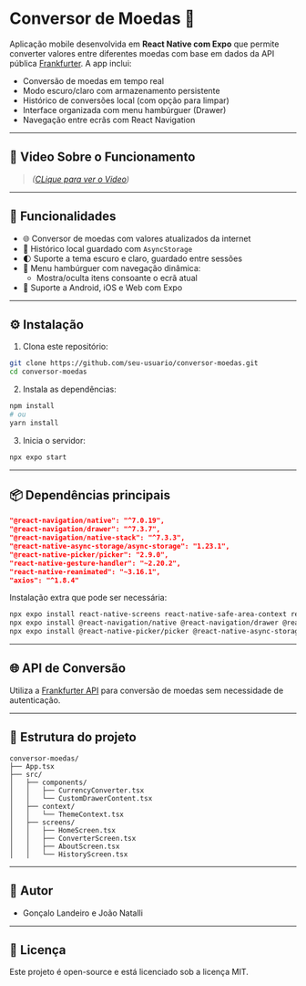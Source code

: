 # Conversor de Moedas 💱

Aplicação mobile desenvolvida em **React Native com Expo** que permite converter valores entre diferentes moedas com base em dados da API pública [Frankfurter](https://www.frankfurter.app/). A app inclui:

- Conversão de moedas em tempo real
- Modo escuro/claro com armazenamento persistente
- Histórico de conversões local (com opção para limpar)
- Interface organizada com menu hambúrguer (Drawer)
- Navegação entre ecrãs com React Navigation

---

## 📸 Video Sobre o Funcionamento

> _([CLique para ver o Video](https://youtube.com/shorts/uDKZ9ruxXww?feature=share))_

---

## 🚀 Funcionalidades

- 🌐 Conversor de moedas com valores atualizados da internet
- 📜 Histórico local guardado com `AsyncStorage`
- 🌓 Suporte a tema escuro e claro, guardado entre sessões
- 🍔 Menu hambúrguer com navegação dinâmica:
  - Mostra/oculta itens consoante o ecrã atual
- 📱 Suporte a Android, iOS e Web com Expo

---

## ⚙️ Instalação

1. Clona este repositório:

```bash
git clone https://github.com/seu-usuario/conversor-moedas.git
cd conversor-moedas
```

2. Instala as dependências:

```bash
npm install
# ou
yarn install
```

3. Inicia o servidor:

```bash
npx expo start
```

---

## 📦 Dependências principais

```json
"@react-navigation/native": "^7.0.19",
"@react-navigation/drawer": "^7.3.7",
"@react-navigation/native-stack": "^7.3.3",
"@react-native-async-storage/async-storage": "1.23.1",
"@react-native-picker/picker": "2.9.0",
"react-native-gesture-handler": "~2.20.2",
"react-native-reanimated": "~3.16.1",
"axios": "^1.8.4"
```

Instalação extra que pode ser necessária:

```bash
npx expo install react-native-screens react-native-safe-area-context react-native-gesture-handler react-native-reanimated
npx expo install @react-navigation/native @react-navigation/drawer @react-navigation/native-stack
npx expo install @react-native-picker/picker @react-native-async-storage/async-storage
```

---

## 🌐 API de Conversão

Utiliza a [Frankfurter API](https://www.frankfurter.app/docs/) para conversão de moedas sem necessidade de autenticação.

---

## 🧠 Estrutura do projeto

```
conversor-moedas/
├── App.tsx
├── src/
│   ├── components/
│   │   ├── CurrencyConverter.tsx
│   │   └── CustomDrawerContent.tsx
│   ├── context/
│   │   └── ThemeContext.tsx
│   ├── screens/
│   │   ├── HomeScreen.tsx
│   │   ├── ConverterScreen.tsx
│   │   ├── AboutScreen.tsx
│   │   └── HistoryScreen.tsx
```

---

## 👤 Autor

- Gonçalo Landeiro e João Natalli

---

## 📄 Licença

Este projeto é open-source e está licenciado sob a licença MIT.
